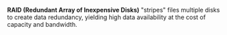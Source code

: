 **RAID (Redundant Array of Inexpensive Disks)** "stripes" files multiple disks to create data redundancy, yielding high data availability at the cost of capacity and bandwidth.